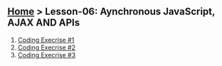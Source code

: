 ## [Home](../../../README.md) > Lesson-06: Aynchronous JavaScript, AJAX AND APIs

1. [Coding Execrise #1](execrise-1/execrise-1.md)
2. [Coding Execrise #2](execrise-2/execrise-2.md)
3. [Coding Execrise #3](execrise-3/execrise-3.md)

